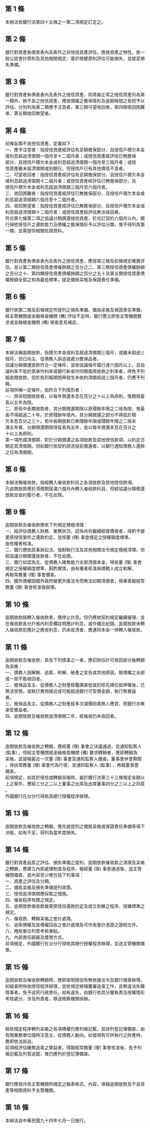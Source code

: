 第 1 條
-------
本辦法依銀行法第四十五條之一第二項規定訂定之。

第 2 條
-------
銀行對資產負債表表內及表外之非授信資產評估，應按資產之特性，依一  
般公認會計原則及其他相關規定，基於穩健原則評估可能損失，並提足損  
失準備。

第 3 條
-------
銀行對資產負債表表內及表外之授信資產，除將屬正常之授信資產列為第  
一類外，餘不良之授信資產，應按債權之擔保情形及逾期時間之長短予以  
評估，分別列為第二類應予注意者，第三類可望收回者，第四類收回困難  
者，第五類收回無望者。

第 4 條
-------
前條各類不良授信資產，定義如下：  
一、應予注意者：指授信資產經評估有足額擔保部分，且授信戶積欠本金  
    或利息超過清償期一個月至十二個月者；或授信資產經評估已無擔保  
    部分，且授信戶積欠本金或利息超過清償期一個月至三個月者；或授  
    信資產雖未屆清償期或到期日，但授信戶已有其他債信不良者。  
二、可望收回者：指授信資產經評估有足額擔保部分，且授信戶積欠本金  
    或利息超過清償期十二個月者；或授信資產經評估已無擔保部分，且  
    授信戶積欠本金或利息超過清償期三個月至六個月者。  
三、收回困難者：指授信資產經評估已無擔保部分，且授信戶積欠本金或  
    利息超過清償期六個月至十二個月者。  
四、收回無望者：指授信資產經評估已無擔保部分，且授信戶積欠本金或  
    利息超過清償期十二個月者；或授信資產經評估無法收回者。  
符合第七條第二項之協議分期償還授信資產，於另訂契約六個月以內，銀  
行得依授信戶之還款能力及債權之擔保情形予以評估分類，惟不得列為第  
一類，並需提供相關佐證資料。

第 5 條
-------
銀行對資產負債表表內及表外之授信資產，應按第三條及前條規定確實評  
估，並以第二類授信資產債權餘額之百分之二、第三類授信資產債權餘額  
之百分之十、第四類授信資產債權餘額之百分之五十及第五類授信資產債  
權餘額全部之和為最低標準，提足備抵呆帳及保證責任準備。

第 6 條
-------
銀行依第二條及前條規定所提列之損失準備、備抵呆帳及保證責任準備，  
經主管機關或金融檢查機關 (構) 評估不足時，銀行應立即依主管機關要  
求或金融檢查機關 (構) 檢查意見補足。

第 7 條
-------
本辦法稱逾期放款，指積欠本金或利息超過清償期三個月，或雖未超過三  
個月，但已向主、從債務人訴追或處分擔保品者。  
協議分期償還放款符合一定條件，並依協議條件履行達六個月以上，且協  
議利率不低於原承作利率或銀行新承作同類風險放款之利率者，得免予列  
報逾期放款。但於免列報期間再發生未依約清償超過三個月者，仍應予列  
報。  
前項所稱一定條件，指符合下列情形者：  
一、原係短期放款者，以每年償還本息在百分之十以上為原則，惟期限最  
    長以五年為限。  
二、原係中長期放款者，其分期償還期限以原殘餘年限之二倍為限，惟最  
    長不得超過二十年。於原殘餘年限內，其分期償還之部分不得低於積  
    欠本息百分之三十。若中長期放款已無殘餘年限或殘餘年限之二倍未  
    滿五年者，分期償還期限得延長為五年，並以每年償還本息在百分之  
    十以上為原則。  
第一項所謂清償期，對於分期償還之各項放款及其他授信款項，以約定日  
期定其清償期。但如銀行依契約請求提前償還者，以銀行通知債務人還款  
之日為清償期。

第 8 條
-------
本辦法稱催收款，指經轉入催收款科目之各項放款及其他授信款項。  
凡逾期放款應於清償期屆滿六個月內轉入催收款科目。但經協議分期償還  
放款並依約履行者，不在此限。

第 9 條
-------
逾期放款及催收款應依下列規定積極清理：  
一、經評估債務人財務、業務狀況，認為尚有繼續經營價值者，得酌予變  
    更原授信案件之還款約定，並按董 (理) 事會規定之授權額度標準，  
    由有權者核准。  
二、銀行應依民事訴訟法、強制執行法及其他相關法令規定積極清理。但  
    經協議分期償還放款者，不在此限。  
三、銀行如認為主、從債務人確無能力全部清償本金，得依董 (理) 事會  
    規定之授權額度標準，斟酌實情，由有權者核准與債務人成立和解，  
    再報常務董 (理) 事會備查。  
四、國外債權因國外政府變更外匯法令而無法如期清償者，得專案報經常  
    務董 (理) 事會核准後辦理。

第 10 條
--------
逾期放款經轉入催收款者，應停止計息。但仍應依契約規定繼續催理，並  
在催收款各分戶帳內利息欄註明應計利息，或作備忘紀錄。逾期放款未轉  
入催收款前應計之應收利息，仍未收清者，應連同本金一併轉入催收款。

第 11 條
--------
逾期放款及催收款，具有下列情事之一者，應扣除估計可收回部分後轉銷  
為呆帳：  
一、債務人因解散、逃匿、和解、破產之宣告或其他原因，致債權之全部  
    或一部不能收回者。  
二、擔保品及主、從債務人之財產經鑑價甚低或扣除先順位抵押權後，已  
    無法受償，或執行費用接近或可能超過銀行可受償金額，執行無實益  
    者。  
三、擔保品及主、從債務人之財產經多次減價拍賣無人應買，而銀行亦無  
    承受實益者。  
四、逾期放款及催收款逾清償期二年，經催收仍未收回者。

第 12 條
--------
逾期放款及催收款之轉銷，應經董 (理) 事會之決議通過，並通知監察人  
 (監事) 。但經主管機關或金融檢查機關 (構) 要求轉銷者，應即轉銷為  
呆帳，並提報最近一次董 (理) 事會及通知監察人備查。董事會休會期間  
，得由常務董 (理) 事會代為行使，並通知監察人 (監事) ，再報董事會  
備查。  
前項規定，如其於授信或轉銷呆帳時，屬於銀行法第三十三條規定金額以  
上之案件，應經三分之二以上董事之出席及出席董事四分之三以上之同意  
。  
外國銀行在台分行得依其總行授權程序辦理。

第 13 條
--------
逾期放款及催收款之轉銷，應先就提列之備抵呆帳或保證責任準備等項下  
沖抵，如有不足，得列為當年度損失。

第 14 條
--------
銀行對資產品質之評估、損失準備之提列、逾期放款催收款之清理及呆帳  
之轉銷，應建立內部處理制度及程序，報經董 (理) 事會通過後，送主管  
機關備查，其內容至少應包括下列事項：  
一、資產之評估及分類。  
二、備抵呆帳及損失準備提列政策。  
三、授信逾清償期應採取之措施。  
四、催收程序有關之規定。  
五、逾期放款催收款變更原授信還款約定及成立和解之程序、授權標準之  
    規定。  
六、催收款、轉銷呆帳之會計處理。  
七、追索債權及其債權回收之會計處理及可作為會計憑證之證明文件。  
八、稽核單位列管考核重點。  
九、內部責任歸屬及獎懲方式。  
前項規定，外國銀行在台分行得依其總行授權程序辦理，並送主管機關備  
查。

第 15 條
--------
逾期放款及催收款轉銷時，應即查明授信有無依據法令及銀行規章辦理，  
如經查明係依授信程序辦理，並依規定辦理覆審追查工作，且無違法失職  
情事者，免予追究行政責任。如有違失，由銀行依其分層負責及授權情形  
考核處分，涉及刑責者，移送檢察機關偵辦。

第 16 條
--------
經依規定程序轉列呆帳之各項債權仍應列帳記載，並詳列登記簿備查，由  
有關業務單位隨時注意主、從債務人動向。如發現有可供執行之財產時，  
應即依法訴追。  
前項經評估確無追索之實益者，得報經常務董 (理) 事會核准後，免予列  
帳記載及列管追蹤，惟仍應列於登記簿備查。

第 17 條
--------
銀行應按月依主管機關所規定之報表格式、內容，填報逾期放款及不良資  
產等相關資料予主管機關。

第 18 條
--------
本辦法自中華民國九十四年七月一日施行。

